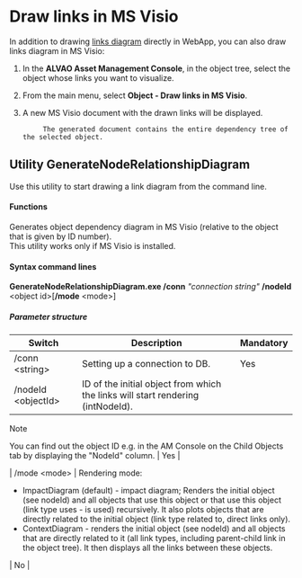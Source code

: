 # Draw links in MS Visio
     
In addition to drawing [links diagram](../../list-of-windows/alvao-webapp/objects/object/links-diagram) directly in WebApp, you can also draw links diagram in MS Visio:
     
1. In the **ALVAO Asset Management Console**, in the object tree, select the object whose links you want to visualize.
2. From the main menu, select **Object - Draw links in MS Visio**.
3. A new MS Visio document with the drawn links will be displayed.  

            The generated document contains the entire dependency tree of the selected object.

## Utility GenerateNodeRelationshipDiagram
     
Use this utility to start drawing a link diagram from the command line.
      
#### Functions
     
Generates object dependency diagram in MS Visio (relative to the object that is given by ID number).  
         This utility works only if MS Visio is installed.
      
#### Syntax command lines
      
**GenerateNodeRelationshipDiagram.exe /conn** *"connection string"* **/nodeId** &lt;object id&gt;[**/mode** &lt;mode&gt;]
      
##### Parameter structure

| Switch | Description | Mandatory |
| --- | --- | --- |
| /conn &lt;string&gt; | Setting up a connection to DB. | Yes |
| /nodeId &lt;objectId&gt; | ID of the initial object from which the links will start rendering (intNodeId).  <br>
> [!NOTE]
> You can find out the object ID e.g. in the AM Console on the Child Objects tab by displaying the "NodeId" column. | Yes |

| /mode &lt;mode&gt; | Rendering mode:<ul>
                        <li>ImpactDiagram (default) - impact diagram; Renders the initial object (see nodeId) and all objects that use this object or that use this object (link type uses - is used) recursively.   It also plots objects that are directly related to the initial object (link type related to, direct links only).</li>
                        <li>ContextDiagram - renders the initial object (see nodeId) and all objects that are directly related to it (all link types, including parent-child link in the object tree). It then displays all the links between these objects.</li>
                    </ul> | No |
